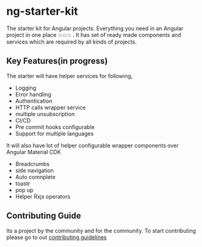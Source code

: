 # ng-starter-kit
The starter kit for Angular projects. Everything you need in an Angular project in one place :boom::boom::boom: . It has  set of ready made components and services which are required by all kinds of projects.

## Key Features(in progress)

The starter will have helper services for following,

* Logging
* Error handling
* Authentication
* HTTP calls wrapper service
* multiple unsubscription
* CI/CD
* Pre commit hooks configurable
* Support for multiple languages

It will also have lot of helper configurable wrapper components  over Angular Material CDK

* Breadcrumbs
* side navigation
* Auto comnplete
* toastr
* pop up
* Helper Rxjs operators

## Contributing Guide

Its a project by the community and for the community. To start contributing please go to out [contributing guidelines](./CONTRIBUTING.md)

